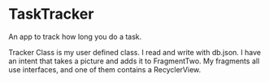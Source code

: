 TaskTracker
=======
An app to track how long you do a task. 

Tracker Class is my user defined class.
I read and write with db.json.
I have an intent that takes a picture and adds it to FragmentTwo.
My fragments all use interfaces, and one of them contains a RecyclerView.
